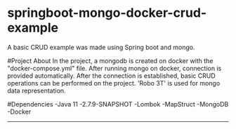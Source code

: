 # springboot-mongo-docker-crud-example
A basic CRUD example was made using Spring boot and mongo. 

#Project About 
In the project, a mongodb is created on docker with the "docker-compose.yml" file. 
After running mongo on docker, connection is provided automatically. After the connection is established, basic CRUD operations can be performed on the project. 
'Robo 3T' is used for mongo data representation.  

#Dependencies 
-Java 11 
-2.7.9-SNAPSHOT
-Lombok
-MapStruct
-MongoDB
-Docker

---



